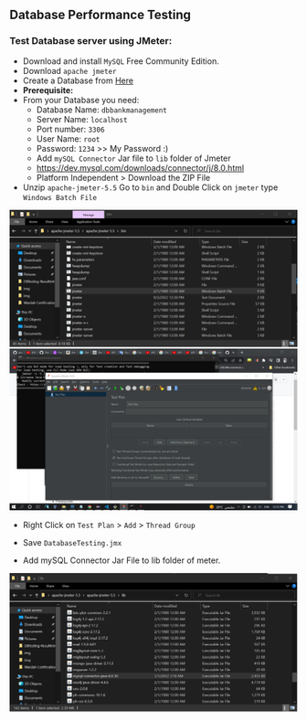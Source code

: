 ## Database Performance Testing
### Test Database server using JMeter:

- Download and install `MySQL` Free Community Edition.
- Download `apache jmeter`
- Create a Database from <a href='../DbBankManagment-MySQL.sql'>Here</a>
- <b>Prerequisite:</b>
- From your Database you need:
    - Database Name: `dbbankmanagement`
    - Server Name: `localhost`
    - Port number: `3306`
    - User Name: `root`
    - Password: `1234` >> My Password :) 
    - Add `mySQL Connector` Jar file to `lib` folder of Jmeter 
    - https://dev.mysql.com/downloads/connector/j/8.0.html
    - Platform Independent > Download the ZIP File
- Unzip `apache-jmeter-5.5` Go to `bin` and Double Click on `jmeter` type `Windows Batch File`

<img src='img/img1.png' /></br>
<img src='img/img2.png' /></br>

- Right Click on `Test Plan` > `Add` > `Thread Group` 


- Save `DatabaseTesting.jmx`
- Add mySQL Connector Jar File to lib folder of meter.

<img src='img/img3.png' /></br>